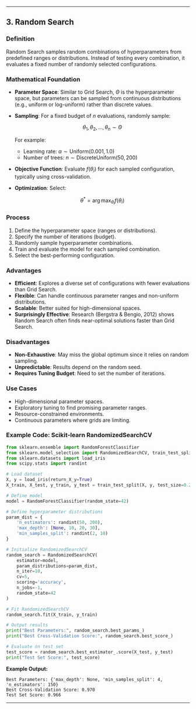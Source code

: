 
---

## **3. Random Search**

### **Definition**

Random Search samples random combinations of hyperparameters from predefined ranges or distributions. Instead of testing every combination, it evaluates a fixed number of randomly selected configurations.

### **Mathematical Foundation**

* **Parameter Space**:
  Similar to Grid Search, $\Theta$ is the hyperparameter space, but parameters can be sampled from continuous distributions (e.g., uniform or log-uniform) rather than discrete values.

* **Sampling**:
  For a fixed budget of $n$ evaluations, randomly sample:

  $$
  \theta_1, \theta_2, \dots, \theta_n \sim \Theta
  $$

  For example:

  * Learning rate:
    $\alpha \sim \text{Uniform}(0.001, 1.0)$
  * Number of trees:
    $n \sim \text{DiscreteUniform}(50, 200)$

* **Objective Function**:
  Evaluate $f(\theta_i)$ for each sampled configuration, typically using cross-validation.

* **Optimization**:
  Select:

  $$
  \theta^* = \arg\max_{\theta_i} f(\theta_i)
  $$

### **Process**

1. Define the hyperparameter space (ranges or distributions).
2. Specify the number of iterations (budget).
3. Randomly sample hyperparameter combinations.
4. Train and evaluate the model for each sampled combination.
5. Select the best-performing configuration.

### **Advantages**

* **Efficient**: Explores a diverse set of configurations with fewer evaluations than Grid Search.
* **Flexible**: Can handle continuous parameter ranges and non-uniform distributions.
* **Scalable**: Better suited for high-dimensional spaces.
* **Surprisingly Effective**: Research (Bergstra & Bengio, 2012) shows Random Search often finds near-optimal solutions faster than Grid Search.

### **Disadvantages**

* **Non-Exhaustive**: May miss the global optimum since it relies on random sampling.
* **Unpredictable**: Results depend on the random seed.
* **Requires Tuning Budget**: Need to set the number of iterations.

### **Use Cases**

* High-dimensional parameter spaces.
* Exploratory tuning to find promising parameter ranges.
* Resource-constrained environments.
* Continuous parameters where grids are limiting.

### **Example Code: Scikit-learn RandomizedSearchCV**

```python
from sklearn.ensemble import RandomForestClassifier
from sklearn.model_selection import RandomizedSearchCV, train_test_split
from sklearn.datasets import load_iris
from scipy.stats import randint

# Load dataset
X, y = load_iris(return_X_y=True)
X_train, X_test, y_train, y_test = train_test_split(X, y, test_size=0.2, random_state=42)

# Define model
model = RandomForestClassifier(random_state=42)

# Define hyperparameter distributions
param_dist = {
    'n_estimators': randint(50, 200),
    'max_depth': [None, 10, 20, 30],
    'min_samples_split': randint(2, 10)
}

# Initialize RandomizedSearchCV
random_search = RandomizedSearchCV(
    estimator=model,
    param_distributions=param_dist,
    n_iter=10,
    cv=5,
    scoring='accuracy',
    n_jobs=-1,
    random_state=42
)

# Fit RandomizedSearchCV
random_search.fit(X_train, y_train)

# Output results
print("Best Parameters:", random_search.best_params_)
print("Best Cross-Validation Score:", random_search.best_score_)

# Evaluate on test set
test_score = random_search.best_estimator_.score(X_test, y_test)
print("Test Set Score:", test_score)
```

**Example Output:**

```
Best Parameters: {'max_depth': None, 'min_samples_split': 4, 'n_estimators': 150}
Best Cross-Validation Score: 0.970
Test Set Score: 0.966
```

---

